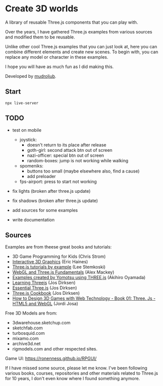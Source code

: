 # Create 3D worlds

A library of reusable Three.js components that you can play with.

Over the years, I have gathered Three.js examples from various sources and modified them to be reusable.

Unlike other cool Three.js examples that you can just look at, here you can combine different elements and create new scenes. To begin with, you can replace any model or character in these examples.

I hope you will have as much fun as I did making this.

Developed by [mudroljub](https://twitter.com/mudroljub).

## Start

```
npx live-server
```

## TODO

- test on mobile
  - joystick: 
    - doesn't return to its place after release
    - goth-girl: second attack btn out of screen
    - nazi-officer: special btn out of screen
    - random-boxes: jump is not working while walking
  - spomeniks: 
    - buttons too small (maybe elsewhere also, find a cause)
    - add preloader
  - fps-airport: press to start not working

- fix lights (broken after three.js update)
- fix shadows (broken after three.js update)
- add sources for some examples
- write documentation

## Sources

Examples are from theese great books and tutorials:

* 3D Game Programming for Kids (Chris Strom)
* [Interactive 3D Graphics](https://in.udacity.com/course/interactive-3d-graphics--cs291/) (Eric Haines)
* [Three.js tutorials by example](http://stemkoski.github.io/Three.js/) (Lee Stemkoski)
* [WebGL and Three.js Fundamentals](https://github.com/alexmackey/threeJsBasicExamples) (Alex Mackey)
* [Examples created by Yomotsu using THREE.js](http://yomotsu.github.io/threejs-examples/) (Akihiro Oyamada)
* [Learning Threejs](https://github.com/josdirksen/learning-threejs) (Jos Dirksen)
* [Essential Three.js](https://github.com/josdirksen/essential-threejs) (Jos Dirksen)
* [Three.js Cookbook](https://github.com/josdirksen/threejs-cookbook) (Jos Dirksen)
* [How to Design 3D Games with Web Technology - Book 01: Three. Js - HTML5 and WebGL](https://thefiveplanets.org/b01/) (Jordi Josa)

Free 3D Models are from: 
- 3dwarehouse.sketchup.com
- sketchfab.com
- turbosquid.com 
- mixamo.com
- archive3d.net
- rigmodels.com
and other respected sites.

Game UI: https://ronenness.github.io/RPGUI/

If I have missed some source, please let me know. I've been following various books, courses, repositories and other materials related to Three.js for 10 years, I don't even know where I found something anymore.